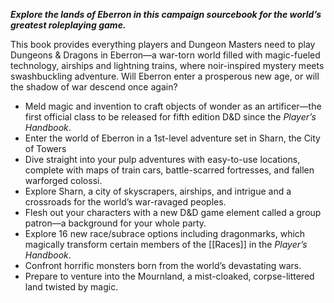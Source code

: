 _**Explore the lands of Eberron in this campaign sourcebook for the world’s greatest roleplaying game.**_

This book provides everything players and Dungeon Masters need to play Dungeons & Dragons in Eberron—a war-torn world filled with magic-fueled technology, airships and lightning trains, where noir-inspired mystery meets swashbuckling adventure. Will Eberron enter a prosperous new age, or will the shadow of war descend once again?

-   Meld magic and invention to craft objects of wonder as an artificer—the first official class to be released for fifth edition D&D since the _Player’s Handbook_.
-   Enter the world of Eberron in a 1st-level adventure set in Sharn, the City of Towers
-   Dive straight into your pulp adventures with easy-to-use locations, complete with maps of train cars, battle-scarred fortresses, and fallen warforged colossi.
-   Explore Sharn, a city of skyscrapers, airships, and intrigue and a crossroads for the world’s war-ravaged peoples.
-   Flesh out your characters with a new D&D game element called a group patron—a background for your whole party.
-   Explore 16 new race/subrace options including dragonmarks, which magically transform certain members of the [[Races]] in the _Player’s Handbook_.
-   Confront horrific monsters born from the world’s devastating wars.
-   Prepare to venture into the Mournland, a mist-cloaked, corpse-littered land twisted by magic.
